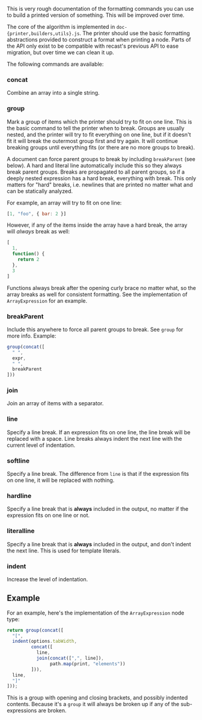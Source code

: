 
This is very rough documentation of the formatting commands you can
use to build a printed version of something. This will be improved
over time.

The core of the algorithm is implemented in `doc-{printer,builders,utils}.js`. The printer should
use the basic formatting abstractions provided to construct a format
when printing a node. Parts of the API only exist to be compatible
with recast's previous API to ease migration, but over time we can
clean it up.

The following commands are available:

### concat

Combine an array into a single string.

### group

Mark a group of items which the printer should try to fit on one line.
This is the basic command to tell the printer when to break. Groups
are usually nested, and the printer will try to fit everything on one
line, but if it doesn't fit it will break the outermost group first
and try again. It will continue breaking groups until everything fits
(or there are no more groups to break).

A document can force parent groups to break by including `breakParent`
(see below). A hard and literal line automatically include this so
they always break parent groups. Breaks are propagated to all parent
groups, so if a deeply nested expression has a hard break, everything
with break. This only matters for "hard" breaks, i.e. newlines that
are printed no matter what and can be statically analyzed.

For example, an array will try to fit on one line:

```js
[1, "foo", { bar: 2 }]
```

However, if any of the items inside the array have a hard break, the
array will *always* break as well:

```js
[
  1,
  function() {
    return 2
  },
  3
]
```

Functions always break after the opening curly brace no matter what,
so the array breaks as well for consistent formatting. See the
implementation of `ArrayExpression` for an example.

### breakParent

Include this anywhere to force all parent groups to break. See `group`
for more info. Example:

```js
group(concat([
  " ",
  expr,
  " ",
  breakParent
]))
```

### join

Join an array of items with a separator.

### line

Specify a line break. If an expression fits on one line, the line
break will be replaced with a space. Line breaks always indent the
next line with the current level of indentation.

### softline

Specify a line break. The difference from `line` is that if the
expression fits on one line, it will be replaced with nothing.

### hardline

Specify a line break that is **always** included in the output, no
matter if the expression fits on one line or not.

### literalline

Specify a line break that is **always** included in the output, and
don't indent the next line. This is used for template literals.

### indent

Increase the level of indentation.

## Example

For an example, here's the implementation of the `ArrayExpression` node type:

```js
return group(concat([
  "[",
  indent(options.tabWidth,
         concat([
           line,
           join(concat([",", line]),
                path.map(print, "elements"))
         ])),
  line,
  "]"
]));
```

This is a group with opening and closing brackets, and possibly
indented contents. Because it's a `group` it will always be
broken up if any of the sub-expressions are broken.
